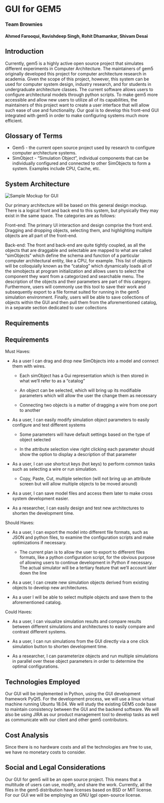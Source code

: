 # GUI for GEM5
### Team Brownies
#### Ahmed Farooqui, Ravishdeep Singh, Rohit Dhamankar, Shivam Desai

## Introduction

Currently, gem5 is a highly active open source project that simulates different experiments in Computer Architecture. The maintainers of gem5 originally developed this project for computer architecture research in academia. Given the scope of this project, however, this system can be used for computer system design, industry research, and for students in undergraduate architecture classes. The current software allows users to configure architectural models through python scripts. To make gem5 more accessible and allow new users to utilize all of its capabilities, the maintainers of this project want to create a user interface that will allow such ease of use and functionality. Our goal is to develop this front-end GUI integrated with gem5 in order to make configuring systems much more efficient.

## Glossary of Terms
* Gem5 - the current open source project used by research to configure computer architecture systems.
* SimObject - “Simulation Object”, individual components that can be individually configured and connected to other SimObjects to form a system. Examples include CPU, Cache, etc.

## System Architecture
![Sample Mockup for GUI](https://lh3.googleusercontent.com/Mt63W_M_vAmhWoj0TZRSEkX4HImpBlKc7CEHHW4LY3DWzmJIfQ8jLgpQIFRFAdGKx3nag5z9u1npWYqJejgRaT-A8lkSlHBF_XYKfpKS-qpZQwPz0ZaTyY9npvaBcDvN6mKt_2k)

Our primary architecture will be based on this general design mockup. There is a logical front and back end to this system, but physically they may exist in the same space. The categories are as follows:

Front-end: The primary UI interaction and design comprise the front end. Dragging and dropping objects, selecting them, and highlighting multiple objects are all part of the front-end.

Back-end: The front and back-end are quite tightly coupled, as all the objects that are draggable and selectable are mapped to what are called “simObjects” which define the schema and function of a particular computer architectural entity, like a CPU, for example. This list of objects will be colloquially known as the “catalog” which dynamically loads all of the simobjects at program initialization and allows users to select the component they want from a categorized and searchable menu. The description of the objects and their parameters are part of this category. Furthermore, users will commonly use this tool to save their work and subsequently export to a file format suited for running in the gem5 simulation environment. Finally, users will be able to save collections of objects within the GUI and then pull them from the aforementioned catalog, in a separate section dedicated to user collections

## Requirements

## Requirements

Must Haves:

* As a user I can drag and drop new SimObjects into a model and connect them with wires.

    * Each simObject has a Gui representation which is then stored in what we’ll refer to as a “catalog”

    * An object can be selected, which will bring up its modifiable parameters which will allow the user the change them as necessary

    * Connecting two objects is a matter of dragging a wire from one port to another

* As a user, I can easily modify simulation object parameters to easily configure and test different systems

    * Some parameters will have default settings based on the type of object selected

    * In the attribute selection view right clicking each parameter should show the option to display a description of that parameter

* As a user, I can use shortcut keys (hot keys) to perform common tasks such as selecting a wire or run simulation.

    * Copy, Paste, Cut, multiple selection (will not bring up an attribute screen but will allow multiple objects to be moved around)

* As a user, I can save model files and access them later to make cross system development easier.

* As a researcher, I can easily design and test new architectures to shorten the development time.

Should Haves:

* As a user, I can export the model into different file formats, such as JSON and python files, to examine the configuration scripts and make optimizations if necessary.

    * The current plan is to allow the user to export to different files formats, like a python configuration script, for the obvious purpose of allowing users to continue development in Python if necessary. The actual simulator will be a tertiary feature that we’ll account later down the line

* As a user, I can create new simulation objects derived from existing objects to develop new architectures.

* As a user I will be able to select multiple objects and save them to the aforementioned catalog.

Could Haves:

* As a user, I can visualize simulation results and compare results between different simulations and architectures to easily compare and contrast different systems.

* As a user, I can run simulations from the GUI directly via a one click simulation button to shorten development time.

* As a researcher, I can parameterize objects and run multiple simulations in parallel over these object parameters in order to determine the optimal configurations.



## Technologies Employed
Our GUI will be implemented in Python, using the GUI development framework PyQt5. For the development process, we will use a linux virtual machine running Ubuntu 18.04. We will study the existing GEM5 code base to maintain consistency between the GUI and the backend software. We will also be using JIRA as our product management tool to develop tasks as well as communicate with our client and other gem5 contributors.

## Cost Analysis
Since there is no hardware costs and all the technologies are free to use, we have no monetary costs to consider.

## Social and Legal Considerations
Our GUI for gem5 will be an open source project. This means that a multitude of users can use, modify, and share the work. Currently, all the files in the gem5 distribution have licenses based on BSD or MIT license. For our GUI we will be employing an GNU lgpl open-source license.
